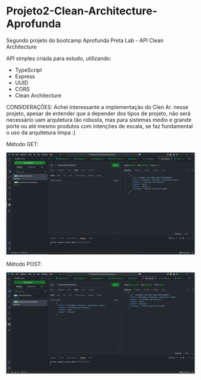 # Projeto2-Clean-Architecture-Aprofunda
Segundo projeto do bootcamp Aprofunda Preta Lab - API Clean Architecture

API simples criada para estudo, utilizando:

- TypeScript
- Express
- UUID
- CORS
- Clean Architecture

CONSIDERAÇÕES:
Achei interessante a implementação do Clen Ar. nesse projeto, apesar de entender que a depender dos tipos de projeto, não será necessário uam arqutetura tão robusta, mas para sistemas medio e grande porte ou até mesmo produtos com intenções de escala, se faz fundamental o uso da arquitetura limpa :)

Método GET:

![Método get](screenshots/get.png)

Método POST:

![Método post](screenshots/post.png)

